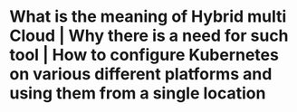 # What is the meaning of Hybrid multi Cloud | Why there is a need for such tool | How to configure Kubernetes on various different platforms and using them from a single location
